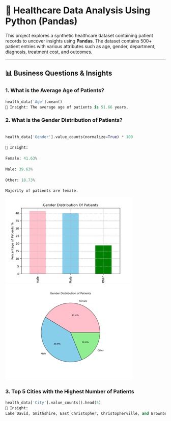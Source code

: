 # 🏥 Healthcare Data Analysis Using Python (Pandas)

This project explores a synthetic healthcare dataset containing patient records to uncover insights using **Pandas**. The dataset contains 500+ patient entries with various attributes such as age, gender, department, diagnosis, treatment cost, and outcomes.

---

## 📊 Business Questions & Insights

### 1. What is the Average Age of Patients?
```python
health_data['Age'].mean()
📌 Insight: The average age of patients is 51.66 years.

```
### 2. What is the Gender Distribution of Patients?
```python

health_data['Gender'].value_counts(normalize=True) * 100

📌 Insight:

Female: 41.63%

Male: 39.63%

Other: 18.73%

Majority of patients are female.
```
<img src="./images/Gender_Distribution.png" alt="Gender Distribution Chart" width="400"/>

<img src="./images/Gender Distribution_Piechart.png" alt="Gender Distribution Chart" width="400"/>


### 3. Top 5 Cities with the Highest Number of Patients
```python
health_data['City'].value_counts().head(5)
📌 Insight:
Lake David, Smithshire, East Christopher, Christopherville, and Brownburgh lead in patient count.
```



